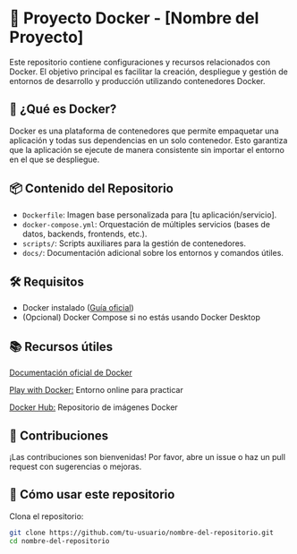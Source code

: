 # 🐳 Proyecto Docker - [Nombre del Proyecto]

Este repositorio contiene configuraciones y recursos relacionados con Docker. El objetivo principal es facilitar la creación, despliegue y gestión de entornos de desarrollo y producción utilizando contenedores Docker.

## 🚀 ¿Qué es Docker?

Docker es una plataforma de contenedores que permite empaquetar una aplicación y todas sus dependencias en un solo contenedor. Esto garantiza que la aplicación se ejecute de manera consistente sin importar el entorno en el que se despliegue.

## 📦 Contenido del Repositorio

- `Dockerfile`: Imagen base personalizada para [tu aplicación/servicio].
- `docker-compose.yml`: Orquestación de múltiples servicios (bases de datos, backends, frontends, etc.).
- `scripts/`: Scripts auxiliares para la gestión de contenedores.
- `docs/`: Documentación adicional sobre los entornos y comandos útiles.

## 🛠️ Requisitos

- Docker instalado ([Guía oficial](https://docs.docker.com/get-docker/))
- (Opcional) Docker Compose si no estás usando Docker Desktop

## 📚 Recursos útiles
[Documentación oficial de Docker](https://docs.docker.com/)

[Play with Docker:](https://labs.play-with-docker.com/) Entorno online para practicar

[Docker Hub:](https://hub.docker.com/) Repositorio de imágenes Docker

## 🤝 Contribuciones
¡Las contribuciones son bienvenidas! Por favor, abre un issue o haz un pull request con sugerencias o mejoras.

## 🧪 Cómo usar este repositorio

Clona el repositorio:

```bash
git clone https://github.com/tu-usuario/nombre-del-repositorio.git
cd nombre-del-repositorio
